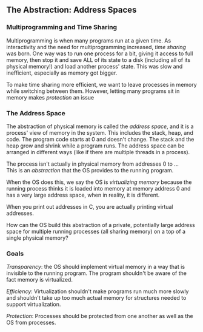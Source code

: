 ## The Abstraction: Address Spaces

### Multiprogramming and Time Sharing

Multiprogramming is when many programs run at a given time. As interactivity and
the need for multiprogramming increased, *time sharing* was born. One way was to
run one process for a bit, giving it access to full memory, then stop it and
save ALL of its state to a disk (including all of its physical memory!) and load
another process' state. This was slow and inefficient, especially as memory got
bigger. 

To make time sharing more efficient, we want to leave processes in
memory while switching between them. However, letting many programs sit in
memory makes *protection* an issue

### The Address Space

The abstraction of physical memory is called the *address space*, and it is a
process' view of memory in the system. This includes the stack, heap, and code.
The program code starts at 0 and doesn't change. The stack and the heap grow and
shrink while a program runs. The address space can be arranged in different ways
(like if there are multiple threads in a process). 

The process isn't actually in physical memory from addresses 0 to ...   
This is an *abstraction* that the OS provides to the running program. 

When the OS does this, we say the OS is *virtualizing memory* because the
running process thinks it is loaded into memory at memory address 0 and has a
very large address space, when in reality, it is different.

When you print out addresses in C, you are actually printing virtual addresses.

How can the OS build this abstraction of a private, potentially large address
space for multiple running processes (all sharing memory) on a top of a single
physical memory? 

### Goals

*Transparency*: the OS should implement virtual memory in a way that is
invisible to the running program. The program shouldn't be aware of the fact
memory is virtualized. 

*Efficiency*: Virtualization shouldn't make programs run much more slowly and
shouldn't take up too much actual memory for structures needed to support
virtualization. 

*Protection*: Processes should be protected from one another as well as the OS
from processes. 

